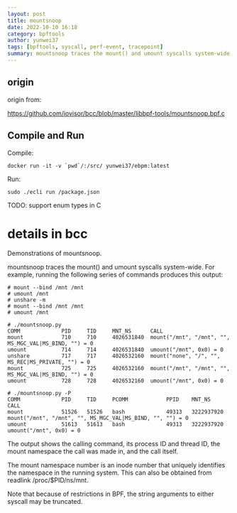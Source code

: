 ```yaml
---
layout: post
title: mountsnoop
date: 2022-10-10 16:18
category: bpftools
author: yunwei37
tags: [bpftools, syscall, perf-event, tracepoint]
summary: mountsnoop traces the mount() and umount syscalls system-wide.
---
```



## origin

origin from:

https://github.com/iovisor/bcc/blob/master/libbpf-tools/mountsnoop.bpf.c

## Compile and Run

 
Compile:

```shell
docker run -it -v `pwd`/:/src/ yunwei37/ebpm:latest
```

Run:

```shell
sudo ./ecli run /package.json
```

TODO: support enum types in C

# details in bcc

Demonstrations of mountsnoop.

mountsnoop traces the mount() and umount syscalls system-wide. For example,
running the following series of commands produces this output:
```console
# mount --bind /mnt /mnt
# umount /mnt
# unshare -m
# mount --bind /mnt /mnt
# umount /mnt

# ./mountsnoop.py
COMM             PID     TID     MNT_NS      CALL
mount            710     710     4026531840  mount("/mnt", "/mnt", "", MS_MGC_VAL|MS_BIND, "") = 0
umount           714     714     4026531840  umount("/mnt", 0x0) = 0
unshare          717     717     4026532160  mount("none", "/", "", MS_REC|MS_PRIVATE, "") = 0
mount            725     725     4026532160  mount("/mnt", "/mnt", "", MS_MGC_VAL|MS_BIND, "") = 0
umount           728     728     4026532160  umount("/mnt", 0x0) = 0

# ./mountsnoop.py -P
COMM             PID     TID     PCOMM            PPID    MNT_NS      CALL
mount            51526   51526   bash             49313   3222937920  mount("/mnt", "/mnt", "", MS_MGC_VAL|MS_BIND, "", "") = 0
umount           51613   51613   bash             49313   3222937920  umount("/mnt", 0x0) = 0
```
The output shows the calling command, its process ID and thread ID, the mount
namespace the call was made in, and the call itself.

The mount namespace number is an inode number that uniquely identifies the
namespace in the running system. This can also be obtained from readlink
/proc/$PID/ns/mnt.

Note that because of restrictions in BPF, the string arguments to either
syscall may be truncated.
